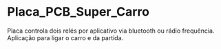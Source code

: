# Placa_PCB_Super_Carro
 
Placa controla dois relés por aplicativo via bluetooth ou rádio frequência.
Aplicação para ligar o carro e da partida.
